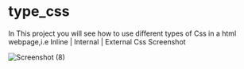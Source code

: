# type_css
In This project you will see how to use different types of Css in a html webpage,i.e Inline | Internal | External Css
 Screenshot
 
 ![Screenshot (8)](https://user-images.githubusercontent.com/94542120/147405357-04aea43c-406a-46d3-8e90-a2f0b5861de6.png)
